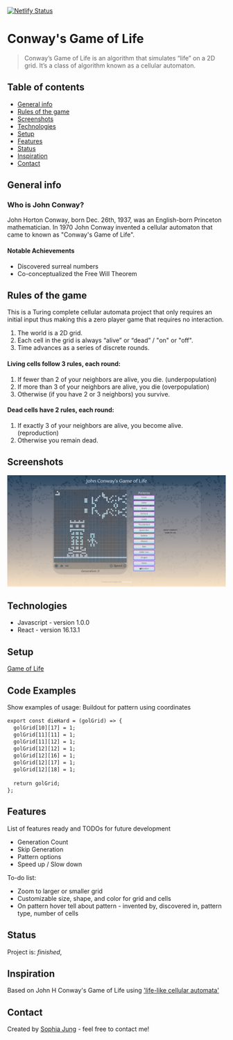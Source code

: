 [![Netlify Status](https://api.netlify.com/api/v1/badges/c5068bfe-4057-473e-8caa-e687090af14c/deploy-status)](https://app.netlify.com/sites/elegant-mccarthy-4b9082/deploys)

# Conway's Game of Life
> Conway’s Game of Life is an algorithm that simulates “life” on a 2D grid. It’s a class of algorithm known as a cellular automaton.

## Table of contents
* [General info](#general-info)
* [Rules of the game](#rulesofthegame)
* [Screenshots](#screenshots)
* [Technologies](#technologies)
* [Setup](#setup)
* [Features](#features)
* [Status](#status)
* [Inspiration](#inspiration)
* [Contact](#contact)

## General info
### Who is John Conway?
John Horton Conway, born Dec. 26th, 1937, was an English-born Princeton mathematician. In 1970 John Conway invented a cellular automaton that came to known as "Conway's Game of Life". 

#### Notable Achievements
* Discovered surreal numbers
* Co-conceptualized the Free Will Theorem

## Rules of the game
This is a Turing complete cellular automata project that only requires an initial input thus making this a zero player game that requires no interaction. 

1. The world is a 2D grid.
2. Each cell in the grid is always “alive” or “dead” / "on" or "off".
3. Time advances as a series of discrete rounds.

#### Living cells follow 3 rules, each round:

1. If fewer than 2 of your neighbors are alive, you die. (underpopulation)
2. If more than 3 of your neighbors are alive, you die (overpopulation)
3. Otherwise (if you have 2 or 3 neighbors) you survive.

#### Dead cells have 2 rules, each round:

1. If exactly 3 of your neighbors are alive, you become alive. (reproduction)
2. Otherwise you remain dead.

## Screenshots
![Example screenshot](/img/screencapture-elegant-mccarthy-4b9082-netlify-app-2020-08-02-17_19_36.png?raw=true)



## Technologies
* Javascript - version 1.0.0
* React - version 16.13.1
<!-- * Tech 3 - version 3.0 -->

## Setup
[Game of Life](https://elegant-mccarthy-4b9082.netlify.app/)

## Code Examples
Show examples of usage:
Buildout for pattern using coordinates

```
export const dieHard = (golGrid) => {
  golGrid[10][17] = 1;
  golGrid[11][11] = 1;
  golGrid[11][12] = 1;
  golGrid[12][12] = 1;
  golGrid[12][16] = 1;
  golGrid[12][17] = 1;
  golGrid[12][18] = 1;

  return golGrid;
};
```

## Features
List of features ready and TODOs for future development
* Generation Count
* Skip Generation
* Pattern options
* Speed up / Slow down

To-do list:
* Zoom to larger or smaller grid
* Customizable size, shape, and color for grid and cells
* On pattern hover tell about pattern - invented by, discovered in, pattern type, number of cells

## Status
Project is: _finished_, 
<!-- _in progress_, _finished_, _no longer continue_ and why? -->

## Inspiration
Based on John H Conway's Game of Life using ['life-like cellular automata'](https://conwaylife.com/wiki/Cellular_automaton#Life-like_cellular_automata)

## Contact
Created by [Sophia Jung](https://twitter.com/KingSofieJ) - feel free to contact me!
